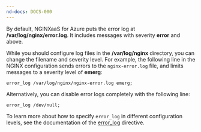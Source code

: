 ```yaml
---
nd-docs: DOCS-000
---
```


By default, NGINXaaS for Azure puts the error log at **/var/log/nginx/error.log**. It includes messages with severity **error** and above.

While you should configure log files in the **/var/log/nginx** directory, you can change the filename and severity level. For example, the following line in the NGINX configuration sends errors to the `nginx-error.log` file, and limits messages to a severity level of **emerg**:

```nginx
error_log /var/log/nginx/nginx-error.log emerg;
```

Alternatively, you can disable error logs completely with the following line:

```nginx
error_log /dev/null;
```

To learn more about how to specify `error_log` in different configuration levels, see the documentation of the [error_log](https://nginx.org/en/docs/ngx_core_module.html?#error_log) directive.
